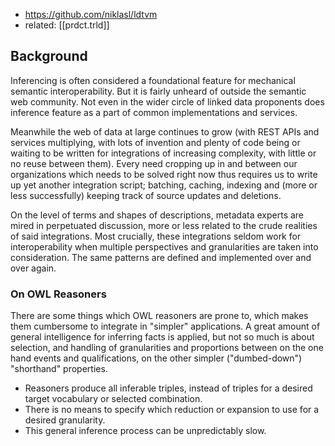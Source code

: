 
- https://github.com/niklasl/ldtvm
- related: [[prdct.trld]]

## Background

Inferencing is often considered a foundational feature for mechanical semantic interoperability. But it is fairly unheard of outside the semantic web community. Not even in the wider circle of linked data proponents does inference feature as a part of common implementations and services.

Meanwhile the web of data at large continues to grow (with REST APIs and services multiplying, with lots of invention and plenty of code being or waiting to be written for integrations of increasing complexity, with little or no reuse between them). Every need cropping up in and between our organizations which needs to be solved right now thus requires us to write up yet another integration script; batching, caching, indexing and (more or less successfully) keeping track of source updates and deletions.

On the level of terms and shapes of descriptions, metadata experts are mired in perpetuated discussion, more or less related to the crude realities of said integrations. Most crucially, these integrations seldom work for interoperability when multiple perspectives and granularities are taken into consideration. The same patterns are defined and implemented over and over again.

### On OWL Reasoners

There are some things which OWL reasoners are prone to, which makes them cumbersome to integrate in "simpler" applications. A great amount of general intelligence for inferring facts is applied, but not so much is about selection, and handling of granularities and proportions between on the one hand events and qualifications, on the other simpler ("dumbed-down") "shorthand" properties.

- Reasoners produce all inferable triples, instead of triples for a desired target vocabulary or selected combination.
- There is no means to specify which reduction or expansion to use for a desired granularity.
- This general inference process can be unpredictably slow.
